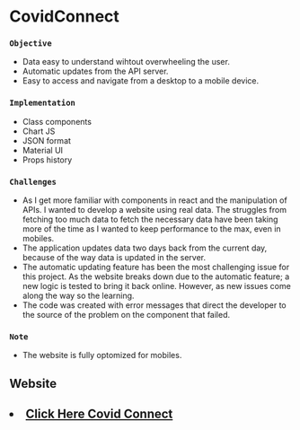 # CovidConnect
 
### `Objective`
<ul>
 <li>Data easy to understand wihtout overwheeling the user.</li>
<li>Automatic updates from the API server.</li>
<li>Easy to access and navigate from a desktop to a mobile device.</li>
</ul>

### `Implementation`
<ul>
    <li>Class components</li>
   <li>Chart JS</li>
   <li>JSON format</li>
    <li>Material UI</li>
    <li>Props history</li>
    
</ul>
 

### `Challenges`
<ul>
    <li>As I get more familiar with components in react and the manipulation of APIs. I wanted to develop a website using real data. The struggles from fetching too much data to fetch the necessary data have been taking more of the time as I wanted to keep performance to the max, even in mobiles.</li>
    <li>The application updates data two days back from the current day, because of the way data is updated in the server.</li>
    <li>The automatic updating feature has been the most challenging issue for this project. As the website breaks down due to the automatic feature; a new logic is tested to bring it back online. However, as new issues come along the way so the learning.</li>
    <li>The code was created with error messages that direct the developer to the source of the problem on the component that failed.</li>

</ul>
 
 ### `Note`
 <ul>
    <li>The website is fully optomized for mobiles.</li>
</ul>


  ## Website

  <h2><li><a href="https://covid-connect-git-main.braucalderon.vercel.app/" target="_blank"> Click Here Covid Connect</a></li></h2>
  
